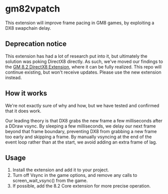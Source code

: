 # gm82vpatch
This extension will improve frame pacing in GM8 games, by exploiting a DX8 swapchain delay.

## Deprecation notice
This extension has had a lot of research put into it, but ultimately the solution was poking DirectX8 directly. As such, we've moved our findings to the [GM 8.2 DirectX8 Extension](https://github.com/omicronrex/gm82dx8), where it can be fully realized. This repo will continue existing, but won't receive updates. Please use the new extension instead.

## How it works
We're not exactly sure of why and how, but we have tested and confirmed that it does work.

Our leading theory is that DX8 grabs the new frame a few milliseconds after a DDraw vsync. By sleeping a few milliseconds, we delay our next frame beyond that frame boundary, preventing DX8 from grabbing a new frame too early and skipping a frame. By manually vsyncing at the end of the event loop rather than at the start, we avoid adding an extra frame of lag.

## Usage
1. Install the extension and add it to your project.
2. Turn off Vsync in the game options, and remove any calls to screen_wait_vsync() from the game.
3. If possible, add the 8.2 Core extension for more precise operation.
